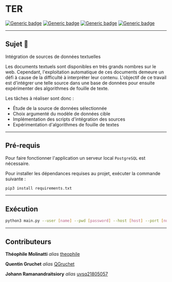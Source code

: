 # TER

[![Generic badge](https://img.shields.io/badge/python-3.8.10-9cf.svg)](https://shields.io/) [![Generic badge](https://img.shields.io/badge/flair-0.10-9cf.svg)](https://github.com/flairNLP/flair) [![Generic badge](https://img.shields.io/badge/beautifulsoup4-4.9.1-9cf.svg)](https://www.crummy.com/software/BeautifulSoup/bs4/doc/) [![Generic badge](https://img.shields.io/badge/web-lessurligneurs-9cf.svg)](https://lessurligneurs.eu/)

--------

## Sujet :book:
Intégration de sources de données textuelles

Les documents textuels sont disponibles en très grands nombres sur le web.
Cependant, l'exploitation automatique de ces documents demeure un défi à cause de la difficulté à interpréter leur contenu.
L'objectif de ce travail est d'intégrer une telle source dans une base de données pour ensuite expérimenter des algorithmes de fouille de texte.

Les tâches à réaliser sont donc :

* Étude de la source de données sélectionnée
* Choix argumenté du modèle de données cible
* Implémentation des scripts d'intégration des sources
* Expérimentation d'algorithmes de fouille de textes

-------

## Pré-requis

Pour faire fonctionner l'application un serveur local `PostgreSQL` est nécessaire.

Pour installer les dépendances requises au projet, exécuter la commande suivante :
```bash
pip3 install requirements.txt
```

-------

## Exécution

```sh
python3 main.py --user [name] --pwd [password] --host [host] --port [num_port] --db [nom_bd]
```

-------

## Contributeurs

**Théophile Molinatti** _alias_ [theophiIe](https://github.com/theophiIe)

**Quentin Gruchet** _alias_ [QGruchet](https://github.com/QGruchet)

**Johann Ramanandraitsiory** _alias_ [uvsq21805057](https://github.com/uvsq21805057)